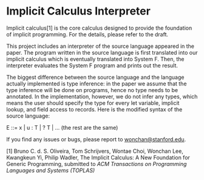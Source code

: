 # Implicit Calculus Interpreter

Implicit calculus[1] is the core calculus designed to provide the
foundation of implicit programming. For the details, please refer to
the draft.

This project includes an interpreter of the source language appeared
in the paper. The program written in the source language is first
translated into our implicit calculus which is eventually translated
into System F. Then, the interpreter evaluates the System F program
and prints out the result.

The biggest difference between the source language and the language
actually implemented is type inference: in the paper we assume that
the type inference will be done on programs, hence no type needs to be
annotated. In the implementation, however, we do not infer any types,
which means the user should specify the type for every let variable,
implicit lookup, and field access to records. Here is the modified
syntax of the source language:

E ::= x | u : T | ? T | ... (the rest are the same)

If you find any issues or bugs, please report to wonchan@stanford.edu.


[1] Bruno C. d. S. Oliveira, Tom Schrijvers, Wontae Choi, Wonchan Lee,
Kwangkeun Yi, Philip Wadler, The Implicit Calculus: A New Foundation
for Generic Programming, submitted to <i>ACM Transactions on
Programming Languages and Systems (TOPLAS)</i>




